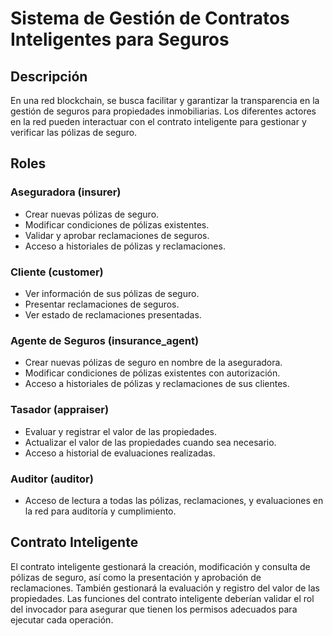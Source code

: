 # Sistema de Gestión de Contratos Inteligentes para Seguros

## Descripción
En una red blockchain, se busca facilitar y garantizar la transparencia en la gestión de seguros para propiedades inmobiliarias. Los diferentes actores en la red pueden interactuar con el contrato inteligente para gestionar y verificar las pólizas de seguro.

## Roles

### Aseguradora (insurer)
- Crear nuevas pólizas de seguro.
- Modificar condiciones de pólizas existentes.
- Validar y aprobar reclamaciones de seguros.
- Acceso a historiales de pólizas y reclamaciones.

### Cliente (customer)
- Ver información de sus pólizas de seguro.
- Presentar reclamaciones de seguros.
- Ver estado de reclamaciones presentadas.

### Agente de Seguros (insurance_agent)
- Crear nuevas pólizas de seguro en nombre de la aseguradora.
- Modificar condiciones de pólizas existentes con autorización.
- Acceso a historiales de pólizas y reclamaciones de sus clientes.

### Tasador (appraiser)
- Evaluar y registrar el valor de las propiedades.
- Actualizar el valor de las propiedades cuando sea necesario.
- Acceso a historial de evaluaciones realizadas.

### Auditor (auditor)
- Acceso de lectura a todas las pólizas, reclamaciones, y evaluaciones en la red para auditoría y cumplimiento.

## Contrato Inteligente 

El contrato inteligente gestionará la creación, modificación y consulta de pólizas de seguro, así como la presentación y aprobación de reclamaciones. También gestionará la evaluación y registro del valor de las propiedades. Las funciones del contrato inteligente deberían validar el rol del invocador para asegurar que tienen los permisos adecuados para ejecutar cada operación.




